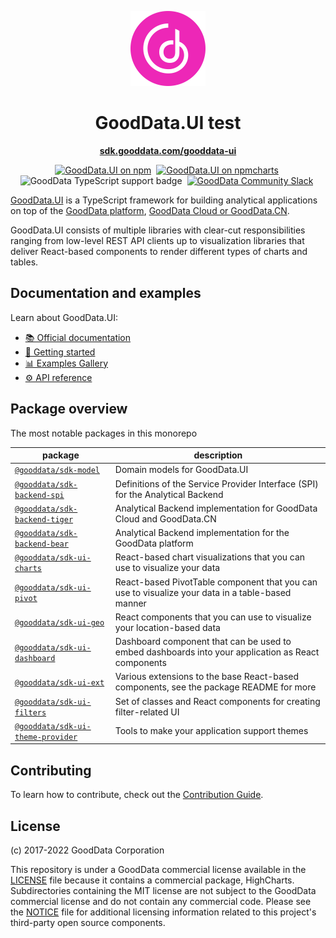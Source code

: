 <p align="center">
  <img src="assets/gooddata-logo.svg" alt="GoodData Logo" width="120px" height="120px"/>
</p>
<h1 align="center">GoodData.UI test</h1>

<p align="center">
  <a href="https://sdk.gooddata.com/gooddata-ui"><strong>sdk.gooddata.com/gooddata-ui</strong></a>
  <br>
</p>

<p align="center">
    <a href="https://www.npmjs.com/@gooddata/sdk-model"><img src="https://img.shields.io/npm/v/@gooddata/sdk-model.svg?logo=npm" alt="GoodData.UI on npm"></a>&nbsp;
    <a href="https://npmcharts.com/compare/@gooddata/sdk-model?minimal=true"><img src="https://img.shields.io/npm/dm/@gooddata/sdk-model.svg" alt="GoodData.UI on npmcharts"></a>&nbsp;
    <img src="https://img.shields.io/badge/typescript-first-blue?logo=typescript" alt="GoodData TypeScript support badge">&nbsp;
    <a href="https://www.gooddata.com/slack"><img src="https://img.shields.io/badge/slack-community-green?logo=slack" alt="GoodData Community Slack"></a>&nbsp;
</p>

[GoodData.UI](https://sdk.gooddata.com/gooddata-ui) is a TypeScript framework for building analytical applications on top of the [GoodData platform](https://help.gooddata.com/doc/enterprise/en), [GoodData Cloud or GoodData.CN](https://www.gooddata.com/developers/cloud-native/doc/cloud/).

GoodData.UI consists of multiple libraries with clear-cut responsibilities ranging from low-level REST API clients up to visualization libraries that deliver React-based components to render different types of charts and tables.

## Documentation and examples

Learn about GoodData.UI:

-   [📚 Official documentation](https://sdk.gooddata.com/gooddata-ui/docs/about_gooddataui.html)
-   [🚀 Getting started](https://sdk.gooddata.com/gooddata-ui/docs/quickstart.html)
-   [📊 Examples Gallery](https://gdui-examples.herokuapp.com)
-   [⚙️ API reference](https://sdk.gooddata.com/gooddata-ui-apidocs/docs/index.html)

## Package overview

The most notable packages in this monorepo

| package                                                           | description                                                                                        |
| ----------------------------------------------------------------- | -------------------------------------------------------------------------------------------------- |
| [`@gooddata/sdk-model`](./libs/sdk-model)                         | Domain models for GoodData.UI                                                                      |
| [`@gooddata/sdk-backend-spi`](./libs/sdk-backend-spi)             | Definitions of the Service Provider Interface (SPI) for the Analytical Backend                     |
| [`@gooddata/sdk-backend-tiger`](./libs/sdk-backend-tiger)         | Analytical Backend implementation for GoodData Cloud and GoodData.CN                               |
| [`@gooddata/sdk-backend-bear`](./libs/sdk-backend-bear)           | Analytical Backend implementation for the GoodData platform                                        |
| [`@gooddata/sdk-ui-charts`](./libs/sdk-ui-charts)                 | React-based chart visualizations that you can use to visualize your data                           |
| [`@gooddata/sdk-ui-pivot`](./libs/sdk-ui-pivot)                   | React-based PivotTable component that you can use to visualize your data in a table-based manner   |
| [`@gooddata/sdk-ui-geo`](./libs/sdk-ui-geo)                       | React components that you can use to visualize your location-based data                            |
| [`@gooddata/sdk-ui-dashboard`](./libs/sdk-ui-dashboard)           | Dashboard component that can be used to embed dashboards into your application as React components |
| [`@gooddata/sdk-ui-ext`](./libs/sdk-ui-ext)                       | Various extensions to the base React-based components, see the package README for more             |
| [`@gooddata/sdk-ui-filters`](./libs/sdk-ui-filters)               | Set of classes and React components for creating filter-related UI                                 |
| [`@gooddata/sdk-ui-theme-provider`](./libs/sdk-ui-theme-provider) | Tools to make your application support themes                                                      |

## Contributing

To learn how to contribute, check out the [Contribution Guide](./docs/contributing.md).

## License

(c) 2017-2022 GoodData Corporation

This repository is under a GoodData commercial license available in the [LICENSE](LICENSE) file because it contains a
commercial package, HighCharts. Subdirectories containing the MIT license are not subject to the GoodData
commercial license and do not contain any commercial code.
Please see the [NOTICE](NOTICE) file for additional licensing information related to this project's third-party open source components.
